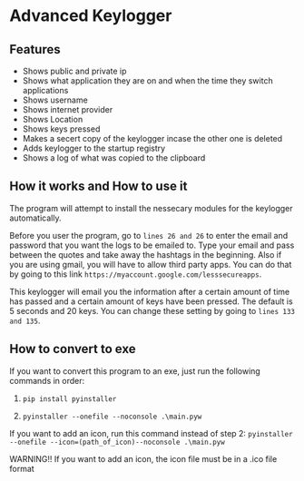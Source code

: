 # Advanced Keylogger

## Features

- Shows public and private ip
- Shows what application they are on and when the time they switch applications
- Shows username
- Shows internet provider
- Shows Location
- Shows keys pressed
- Makes a secert copy of the keylogger incase the other one is deleted
- Adds keylogger to the startup registry
- Shows a log of what was copied to the clipboard

## How it works and How to use it

The program will attempt to install the nessecary modules for the keylogger automatically.

Before you user the program, go to `lines 26 and 26` to enter the email and password that you want the logs to be emailed to. Type your email and pass between the quotes and take away the hashtags in the beginning. Also if you are using gmail, you will have to allow third party apps. You can do that by going to this link `https://myaccount.google.com/lesssecureapps`.

This keylogger will email you the information after a certain amount of time has passed and a certain amount of keys have been pressed. The default is 5 seconds and 20 keys. You can change these setting by going to `lines 133 and 135`.

## How to convert to exe

If you want to convert this program to an exe, just run the following commands in order:

1. `pip install pyinstaller`

2. `pyinstaller --onefile --noconsole .\main.pyw`

If you want to add an icon, run this command instead of step 2: `pyinstaller --onefile --icon=(path_of_icon)--noconsole .\main.pyw`

WARNING!!
If you want to add an icon, the icon file must be in a .ico file format
